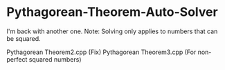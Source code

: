 # Pythagorean-Theorem-Auto-Solver
I'm back with another one.
Note:
Solving only applies to numbers that can be squared.

Pythagorean Theorem2.cpp (Fix)
Pythagorean Theorem3.cpp (For non-perfect squared numbers)
